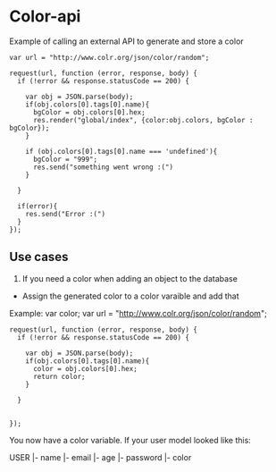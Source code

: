 Color-api
=========

Example of calling an external API to generate and store a color

    
    var url = "http://www.colr.org/json/color/random";
  
    request(url, function (error, response, body) {
      if (!error && response.statusCode == 200) {
  
        var obj = JSON.parse(body);
        if(obj.colors[0].tags[0].name){
          bgColor = obj.colors[0].hex;
          res.render("global/index", {color:obj.colors, bgColor : bgColor});
        }
        
        if (obj.colors[0].tags[0].name === 'undefined'){
          bgColor = "999";
          res.send("something went wrong :(")
        }
        
      }
      
      if(error){
        res.send("Error :(")
      }
    });


## Use cases

1. If you need a color when adding an object to the database
- Assign the generated color to a color varaible and add that

Example:
    var color;
    var url = "http://www.colr.org/json/color/random";
  
    request(url, function (error, response, body) {
      if (!error && response.statusCode == 200) {
  
        var obj = JSON.parse(body);
        if(obj.colors[0].tags[0].name){
          color = obj.colors[0].hex;
          return color;
        }
        
      }
      
      
    });
    
    
You now have a color variable. If your user model looked like this:

USER
|- name
|- email
|- age
|- password
|- color
